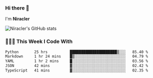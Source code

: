 ### Hi there 👋

I'm **Niracler**

![Niracler's GitHub stats](https://github-readme-stats.vercel.app/api?username=Niracler&show_icons=true)


### 👨🏻‍💻 This Week I Code With

<!--START_SECTION:waka-->

```txt
Python       25 hrs          █████████████████████▒░░░   85.40 %
Markdown     1 hr 24 mins    █▒░░░░░░░░░░░░░░░░░░░░░░░   04.79 %
YAML         1 hr 2 mins     █░░░░░░░░░░░░░░░░░░░░░░░░   03.56 %
JSON         42 mins         ▓░░░░░░░░░░░░░░░░░░░░░░░░   02.42 %
TypeScript   41 mins         ▓░░░░░░░░░░░░░░░░░░░░░░░░   02.35 %
```

<!--END_SECTION:waka-->
